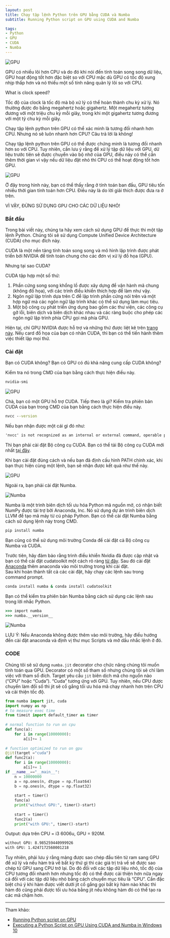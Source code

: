 ```yaml
---
layout: post
title: Chạy tập lệnh Python trên GPU bằng CUDA và Numba
subtitle: Running Python script on GPU using CUDA and Numba

tags:
- Python
- GPU
- CUDA
- Numba
---
```


![GPU](https://boxxv.github.io/img/posts/0_PIGh7ZJ-5mc0y2EJ.png "GPU")

GPU có nhiều lõi hơn CPU và do đó khi nói đến tính toán song song dữ liệu, GPU hoạt động tốt hơn đặc biệt so với CPU mặc dù GPU có tốc độ xung nhịp thấp hơn và nó thiếu một số tính năng quản lý lõi so với CPU.

What is clock speed?

Tốc độ của clock là tốc độ mà bộ xử lý có thể hoàn thành chu kỳ xử lý. Nó thường được đo bằng megahertz hoặc gigahertz. Một megahertz tương đương với một triệu chu kỳ mỗi giây, trong khi một gigahertz tương đương với một tỷ chu kỳ mỗi giây.

Chạy tập lệnh python trên GPU có thể xác minh là tương đối nhanh hơn CPU.
Nhưng nó sẽ luôn nhanh hơn CPU?
Câu trả lời là không!

Chạy tập lệnh python trên GPU có thể được chứng minh là tương đối nhanh hơn so với CPU. Tuy nhiên, cần lưu ý rằng để xử lý tập dữ liệu với GPU, dữ liệu trước tiên sẽ được chuyển vào bộ nhớ của GPU, điều này có thể cần thêm thời gian vì vậy nếu dữ liệu đặt nhỏ thì CPU có thể hoạt động tốt hơn GPU.

![GPU](https://boxxv.github.io/img/posts/0_rPr6XW638a1Ztd6N.png "GPU")

Ở đây trong hình này, bạn có thể thấy rằng ở tính toán ban đầu, GPU tiêu tốn nhiều thời gian tính toán hơn CPU. Điều này là do lời giải thích được đưa ra ở trên.

VÌ VẬY, ĐỪNG SỬ DỤNG GPU CHO CÁC DỮ LIỆU NHỎ!


### Bắt đầu

Trong bài viết này, chúng ta hãy xem cách sử dụng GPU để thực thi một tập lệnh Python. Chúng tôi sẽ sử dụng Compute Unified Device Architecture (CUDA) cho mục đích này.

CUDA là một nền tảng tính toán song song và mô hình lập trình được phát triển bởi NVIDIA để tính toán chung cho các đơn vị xử lý đồ họa (GPU).

Nhưng tại sao CUDA?

CUDA tập hợp một số thứ:
1. Phần cứng song song khổng lồ được xây dựng để vận hành mã chung (không đồ họa), với các trình điều khiển thích hợp để làm như vậy.
2. Ngôn ngữ lập trình dựa trên C để lập trình phần cứng nói trên và một hợp ngữ mà các ngôn ngữ lập trình khác có thể sử dụng làm mục tiêu.
3. Một bộ công cụ phát triển ứng dụng bao gồm các thư viện, các công cụ gỡ lỗi, biên dịch và biên dịch khác nhau và các ràng buộc cho phép các ngôn ngữ lập trình phía CPU gọi mã phía GPU.

Hiện tại, chỉ GPU NVIDIA được hỗ trợ và những thứ được liệt kê trên [trang này](https://developer.nvidia.com/cuda-gpus). Nếu card đồ họa của bạn có nhân CUDA, thì bạn có thể tiến hành thêm việc thiết lập mọi thứ.

### Cài đặt

Bạn có CUDA không? Bạn có GPU có đủ khả năng cung cấp CUDA không?

Kiểm tra nó trong CMD của bạn bằng cách thực hiện điều này.
```bat
nvidia-smi
```

![GPU](https://boxxv.github.io/img/posts/0_Xywbyr_Gn-4pIzoM.png "GPU")

Chà, bạn có một GPU hỗ trợ CUDA. Tiếp theo là gì? Kiểm tra phiên bản CUDA của bạn trong CMD của bạn bằng cách thực hiện điều này.

```bat
nvcc --version
```

Nếu bạn nhận được một cái gì đó như:
```bat
'nvcc' is not recognized as an internal or external command, operable program or batch file.
```

Thì bạn phải cài đặt Bộ công cụ CUDA. Bạn có thể tải Bộ công cụ CUDA mới nhất [tại đây](https://developer.nvidia.com/cuda-toolkit-32-downloads).

Khi bạn cài đặt đúng cách và nếu bạn đã định cấu hình PATH chính xác, khi bạn thực hiện cùng một lệnh, bạn sẽ nhận được kết quả như thế này.

![GPU](https://boxxv.github.io/img/posts/0_t0jTtPnAoWZ_W0iM.png "GPU")


Ngoài ra, bạn phải cài đặt Numba.

![Numba](https://boxxv.github.io/img/posts/0_3PUwcZM65hLFY-YZ.png "Numba")

Numba là một trình biên dịch tối ưu hóa Python mã nguồn mở, có nhận biết NumPy được tài trợ bởi Anaconda, Inc. Nó sử dụng dự án trình biên dịch LLVM để tạo mã máy từ cú pháp Python. Bạn có thể cài đặt Numba bằng cách sử dụng lệnh này trong CMD.

```bat
pip install numba
```

Bạn cũng có thể sử dụng môi trường Conda để cài đặt cả Bộ công cụ Numba và CUDA.

Trước tiên, hãy đảm bảo rằng trình điều khiển Nvidia đã được cập nhật và bạn có thể cài đặt cudatoolkit một cách rõ ràng [từ đây](https://developer.nvidia.com/cuda-downloads). Sau đó cài đặt [Anaconda](https://www.anaconda.com/products/distribution) thêm anaconda vào môi trường trong khi cài đặt.  
Sau khi hoàn thành tất cả các cài đặt, hãy chạy các lệnh sau trong command prompt.

```bat
conda install numba & conda install cudatoolkit
```

Bạn có thể kiểm tra phiên bản Numba bằng cách sử dụng các lệnh sau trong lời nhắc Python.
```bat
>>> import numba
>>> numba.__version__
```

![Numba](https://boxxv.github.io/img/posts/0_HEGMsUlzBCp51XsN.png "Numba")

LƯU Ý: Nếu Anaconda không được thêm vào môi trường, hãy điều hướng đến cài đặt anaconda và định vị thư mục Scripts và mở dấu nhắc lệnh ở đó.


### CODE

Chúng tôi sẽ sử dụng `numba.jit` decorator  cho chức năng chúng tôi muốn tính toán qua GPU. Decorator có một số tham số nhưng chúng tôi sẽ chỉ làm việc với tham số đích. Target yêu cầu `jit` biên dịch mã cho nguồn nào (“CPU” hoặc “Cuda”). “Cuda” tương ứng với GPU. Tuy nhiên, nếu CPU được chuyển làm đối số thì jit sẽ cố gắng tối ưu hóa mã chạy nhanh hơn trên CPU và cải thiện tốc độ.

```python
from numba import jit, cuda
import numpy as np
# to measure exec time
from timeit import default_timer as timer  
 
# normal function to run on cpu
def func(a):                               
    for i in range(10000000):
        a[i]+= 1     
 
# function optimized to run on gpu
@jit(target ="cuda")                        
def func2(a):
    for i in range(10000000):
        a[i]+= 1
if __name__=="__main__":
    n = 10000000                           
    a = np.ones(n, dtype = np.float64)
    b = np.ones(n, dtype = np.float32)
     
    start = timer()
    func(a)
    print("without GPU:", timer()-start)   
     
    start = timer()
    func2(a)
    print("with GPU:", timer()-start)
```

Output: dựa trên CPU = i3 6006u, GPU = 920M.
```bat
without GPU: 8.985259440999926
with GPU: 1.4247172560001218
```

Tuy nhiên, phải lưu ý rằng mảng được sao chép đầu tiên từ ram sang GPU để xử lý và nếu hàm trả về bất kỳ thứ gì thì các giá trị trả về sẽ được sao chép từ GPU sang CPU trở lại. Do đó đối với các tập dữ liệu nhỏ, tốc độ của CPU tương đối nhanh hơn nhưng tốc độ có thể được cải thiện hơn nữa ngay cả đối với các tập dữ liệu nhỏ bằng cách chuyển mục tiêu là “CPU”. Cần đặc biệt chú ý khi hàm được viết dưới jit cố gắng gọi bất kỳ hàm nào khác thì hàm đó cũng phải được tối ưu hóa bằng jit nếu không hàm đó có thể tạo ra các mã chậm hơn.






-----
Tham khảo:
- [Running Python script on GPU](https://www.geeksforgeeks.org/running-python-script-on-gpu/)
- [Executing a Python Script on GPU Using CUDA and Numba in Windows 10
](https://medium.com/geekculture/executing-a-python-script-on-gpu-using-cuda-and-numba-in-windows-10-1a1b10c29c9)